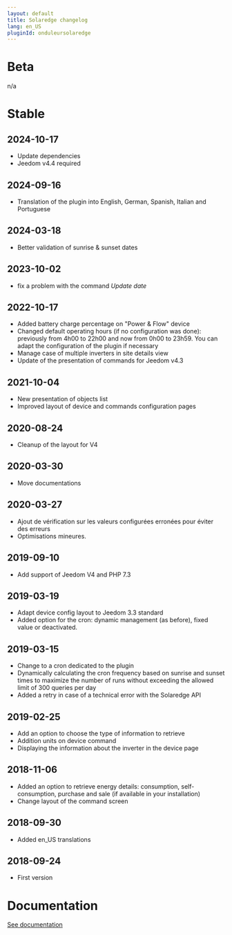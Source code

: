 ```yaml
---
layout: default
title: Solaredge changelog
lang: en_US
pluginId: onduleursolaredge
---
```


# Beta

n/a

# Stable

## 2024-10-17

- Update dependencies
- Jeedom v4.4 required

## 2024-09-16

- Translation of the plugin into English, German, Spanish, Italian and Portuguese

## 2024-03-18

- Better validation of sunrise & sunset dates

## 2023-10-02

- fix a problem with the command *Update date*

## 2022-10-17

- Added battery charge percentage on "Power & Flow" device
- Changed default operating hours (if no configuration was done): previously from 4h00 to 22h00 and now from 0h00 to 23h59. You can adapt the configuration of the plugin if necessary
- Manage case of multiple inverters in site details view
- Update of the presentation of commands for Jeedom v4.3

## 2021-10-04

- New presentation of objects list
- Improved layout of device and commands configuration pages

## 2020-08-24

- Cleanup of the layout for V4

## 2020-03-30

- Move documentations

## 2020-03-27

- Ajout de vérification sur les valeurs configurées erronées pour éviter des erreurs
- Optimisations mineures.

## 2019-09-10

- Add support of Jeedom V4 and PHP 7.3

## 2019-03-19

- Adapt device config layout to Jeedom 3.3 standard
- Added option for the cron: dynamic management (as before), fixed value or deactivated.

## 2019-03-15

- Change to a cron dedicated to the plugin
- Dynamically calculating the cron frequency based on sunrise and sunset times to maximize the number of runs without exceeding the allowed limit of 300 queries per day
- Added a retry in case of a technical error with the Solaredge API

## 2019-02-25

- Add an option to choose the type of information to retrieve
- Addition units on device command
- Displaying the information about the inverter in the device page

## 2018-11-06

- Added an option to retrieve energy details: consumption, self-consumption, purchase and sale (if available in your installation)
- Change layout of the command screen

## 2018-09-30

- Added en_US translations

## 2018-09-24

- First version

# Documentation

[See documentation]({{site.baseurl}}/{{page.pluginId}}/{{page.lang}})
